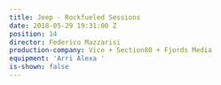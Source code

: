 ```yaml
---
title: Jeep - Rockfueled Sessions
date: 2018-05-29 19:31:00 Z
position: 14
director: Federico Mazzarisi
production-company: Vice + Section80 + Fjords Media
equipment: 'Arri Alexa '
is-shown: false
---
```


